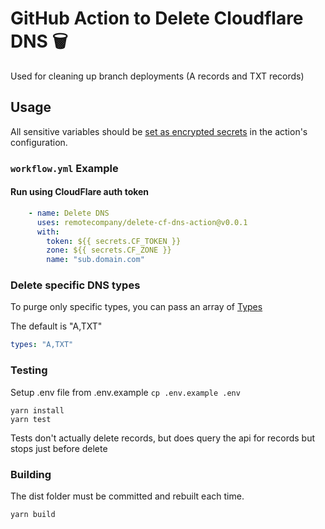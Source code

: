 # GitHub Action to Delete Cloudflare DNS  🗑️

Used for cleaning up branch deployments (A records and TXT records)

## Usage

All sensitive variables should be [set as encrypted secrets](https://help.github.com/en/articles/virtual-environments-for-github-actions#creating-and-using-secrets-encrypted-variables) in the action's configuration.

### `workflow.yml` Example

#### Run using CloudFlare auth token
```yaml
    - name: Delete DNS
      uses: remotecompany/delete-cf-dns-action@v0.0.1
      with:
        token: ${{ secrets.CF_TOKEN }}
        zone: ${{ secrets.CF_ZONE }}
        name: "sub.domain.com"
```

### Delete specific DNS types

To purge only specific types, you can pass an array of [Types](https://www.iana.org/assignments/dns-parameters/dns-parameters.xhtml#dns-parameters-4)

The default is "A,TXT"

```yaml
types: "A,TXT"
```

### Testing

Setup .env file from .env.example `cp .env.example .env`

```shell
yarn install
yarn test
```

Tests don't actually delete records, but does query the api for records but stops just before delete

### Building

The dist folder must be committed and rebuilt each time.

```shell
yarn build
```
